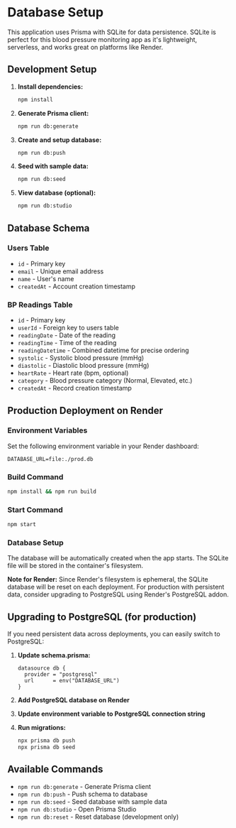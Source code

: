 # Database Setup

This application uses Prisma with SQLite for data persistence. SQLite is perfect for this blood pressure monitoring app as it's lightweight, serverless, and works great on platforms like Render.

## Development Setup

1. **Install dependencies:**
   ```bash
   npm install
   ```

2. **Generate Prisma client:**
   ```bash
   npm run db:generate
   ```

3. **Create and setup database:**
   ```bash
   npm run db:push
   ```

4. **Seed with sample data:**
   ```bash
   npm run db:seed
   ```

5. **View database (optional):**
   ```bash
   npm run db:studio
   ```

## Database Schema

### Users Table
- `id` - Primary key
- `email` - Unique email address
- `name` - User's name
- `createdAt` - Account creation timestamp

### BP Readings Table
- `id` - Primary key
- `userId` - Foreign key to users table
- `readingDate` - Date of the reading
- `readingTime` - Time of the reading
- `readingDatetime` - Combined datetime for precise ordering
- `systolic` - Systolic blood pressure (mmHg)
- `diastolic` - Diastolic blood pressure (mmHg)
- `heartRate` - Heart rate (bpm, optional)
- `category` - Blood pressure category (Normal, Elevated, etc.)
- `createdAt` - Record creation timestamp

## Production Deployment on Render

### Environment Variables
Set the following environment variable in your Render dashboard:
```
DATABASE_URL=file:./prod.db
```

### Build Command
```bash
npm install && npm run build
```

### Start Command
```bash
npm start
```

### Database Setup
The database will be automatically created when the app starts. The SQLite file will be stored in the container's filesystem.

**Note for Render:** Since Render's filesystem is ephemeral, the SQLite database will be reset on each deployment. For production with persistent data, consider upgrading to PostgreSQL using Render's PostgreSQL addon.

## Upgrading to PostgreSQL (for production)

If you need persistent data across deployments, you can easily switch to PostgreSQL:

1. **Update schema.prisma:**
   ```prisma
   datasource db {
     provider = "postgresql"
     url      = env("DATABASE_URL")
   }
   ```

2. **Add PostgreSQL database on Render**
3. **Update environment variable to PostgreSQL connection string**
4. **Run migrations:**
   ```bash
   npx prisma db push
   npx prisma db seed
   ```

## Available Commands

- `npm run db:generate` - Generate Prisma client
- `npm run db:push` - Push schema to database
- `npm run db:seed` - Seed database with sample data
- `npm run db:studio` - Open Prisma Studio
- `npm run db:reset` - Reset database (development only)
